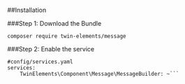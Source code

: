 ##Installation

###Step 1: Download the Bundle

```composer require twin-elements/message```

###Step 2: Enable the service
```
#config/services.yaml
services:
    TwinElements\Component\Message\MessageBuilder: ~```
